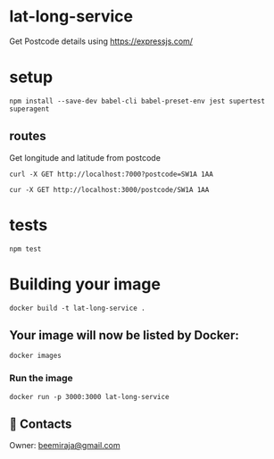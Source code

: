 # lat-long-service

Get Postcode details using https://expressjs.com/

# setup

```shell
npm install --save-dev babel-cli babel-preset-env jest supertest superagent
```

## routes

Get longitude and latitude from postcode

```shell
curl -X GET http://localhost:7000?postcode=SW1A 1AA
```

```shell
cur -X GET http://localhost:3000/postcode/SW1A 1AA
```

# tests

```shell
npm test
```

# Building your image

```shell
docker build -t lat-long-service .
```

## Your image will now be listed by Docker:
```shell
docker images
```

### Run the image
```shell
docker run -p 3000:3000 lat-long-service
```

## :e-mail: Contacts

Owner: [beemiraja@gmail.com](beemiraja@gmail.com)
